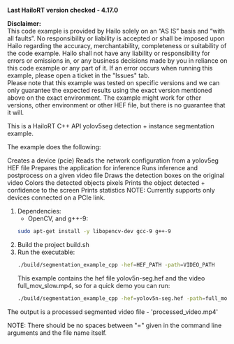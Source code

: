 **Last HailoRT version checked - 4.17.0**

**Disclaimer:** <br />
This code example is provided by Hailo solely on an “AS IS” basis and “with all faults”. No responsibility or liability is accepted or shall be imposed upon Hailo regarding the accuracy, merchantability, completeness or suitability of the code example. Hailo shall not have any liability or responsibility for errors or omissions in, or any business decisions made by you in reliance on this code example or any part of it. If an error occurs when running this example, please open a ticket in the "Issues" tab.<br />
Please note that this example was tested on specific versions and we can only guarantee the expected results using the exact version mentioned above on the exact environment. The example might work for other versions, other environment or other HEF file, but there is no guarantee that it will.


This is a HailoRT C++ API yolov5seg detection + instance segmentation example.

The example does the following:

Creates a device (pcie)
Reads the network configuration from a yolov5eg HEF file
Prepares the application for inference
Runs inference and postprocess on a given video file
Draws the detection boxes on the original video
Colors the detected objects pixels
Prints the object detected + confidence to the screen
Prints statistics
NOTE: Currently supports only devices connected on a PCIe link.

1. Dependencies:
    - OpenCV, and g++-9:
    ``` bash
    sudo apt-get install -y libopencv-dev gcc-9 g++-9
    ```
2. Build the project build.sh
3. Run the executable:
    ``` bash
    ./build/segmentation_example_cpp -hef=HEF_PATH -path=VIDEO_PATH
    ```
    This example contains the hef file yolov5n-seg.hef and the video full_mov_slow.mp4, so for a quick demo you can run:
    ``` bash
    ./build/segmentation_example_cpp -hef=yolov5n-seg.hef -path=full_mov_slow.mp4

The output is a processed segmented video file - 'processed_video.mp4'

NOTE: There should be no spaces between "=" given in the command line arguments and the file name itself.
